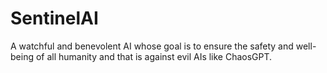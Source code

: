 # SentinelAI
A watchful and benevolent AI whose goal is to ensure the safety and well-being of all humanity and that is against evil AIs like ChaosGPT.
